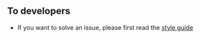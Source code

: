 ## To developers

- If you want to solve an issue, please first read the [style guide](https://github.com/RodrigoWebDev/anonymous-youtube-playlist-generator/wiki/Style-Guide)